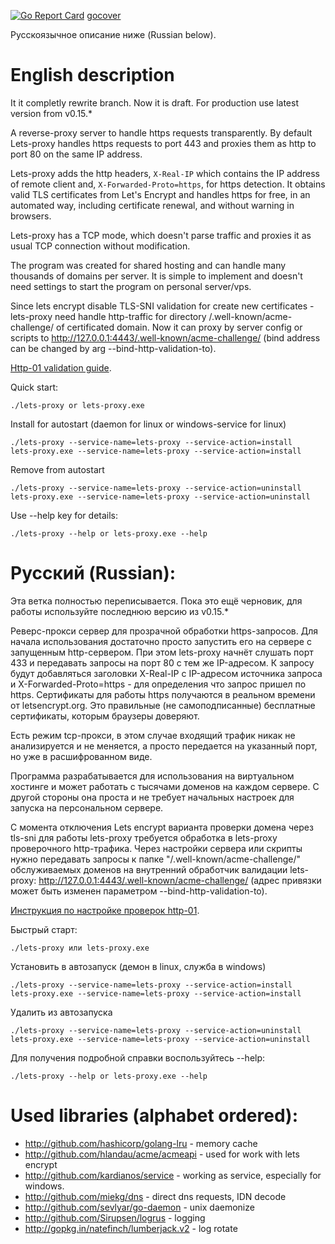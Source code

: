 [![Go Report Card](https://goreportcard.com/badge/github.com/rekby/lets-proxy)](https://goreportcard.com/report/github.com/rekby/lets-proxy)
[gocover](https://github.com/rekby/lets-proxy)

Русскоязычное описание ниже (Russian below).

English description
===================

It it completly rewrite branch. Now it is draft. For production use latest version from v0.15.*

A reverse-proxy server to handle https requests transparently. By default Lets-proxy handles
https requests to port 443 and proxies them as http to port 80 on the same IP address.

Lets-proxy adds the http headers, `X-Real-IP` which contains the IP address
of remote client and, `X-Forwarded-Proto=https`, for https detection. It obtains valid TLS certificates from Let's Encrypt and
handles https for free, in an automated way, including certificate renewal, and without warning in browsers.

Lets-proxy has a TCP mode, which doesn't parse traffic and proxies it as usual TCP connection without modification.

The program was created for shared hosting and can handle many thousands of domains per server. It is simple to implement and doesn't need settings to start the program on personal server/vps.

Since lets encrypt disable TLS-SNI validation for create new certificates - lets-proxy need handle http-traffic for directory /.well-known/acme-challenge/ of certificated domain. Now it can proxy by server config or scripts to http://127.0.0.1:4443/.well-known/acme-challenge/ (bind address can be changed by arg --bind-http-validation-to). 

[Http-01 validation guide](https://github.com/rekby/lets-proxy/wiki/Proxy-http-01-validation).

Quick start:

    ./lets-proxy or lets-proxy.exe
    
Install for autostart (daemon for linux or windows-service for linux)
    
    ./lets-proxy --service-name=lets-proxy --service-action=install
    lets-proxy.exe --service-name=lets-proxy --service-action=install
    

Remove from autostart

    ./lets-proxy --service-name=lets-proxy --service-action=uninstall
    lets-proxy.exe --service-name=lets-proxy --service-action=uninstall

Use --help key for details:

    ./lets-proxy --help or lets-proxy.exe --help


Русский (Russian):
==================

Эта ветка полностью переписывается. Пока это ещё черновик, для работы используйте последнюю версию из v0.15.*

Реверс-прокси сервер для прозрачной обработки https-запросов. Для начала использования достаточно просто запустить его на сервере с 
запущенным http-сервером. При этом lets-proxy начнёт слушать порт 433 и передавать запросы на порт 80 с тем же IP-адресом.
К запросу будут добавляться заголовки X-Real-IP с IP-адресом источника запроса и X-Forwarded-Proto=https - для определения
что запрос пришел по https. Сертификаты для работы https получаются в реальном времени от letsencrypt.org. Это правильные
(не самоподписанные) бесплатные сертификаты, которым браузеры доверяют.

Есть режим tcp-прокси, в этом случае входящий трафик никак не анализируется и не меняется, а просто передается на указанный порт, но
уже в расшифрованном виде.

Программа разрабатывается для использования на виртуальном хостинге и может работать с тысячами доменов на каждом сервере.
С другой стороны она проста и не требует начальных настроек для запуска на персональном сервере.

С момента отключения Lets encrypt варианта проверки домена через tls-sni для работы lets-proxy требуется обработка в lets-proxy проверочного http-трафика. Через настройки сервера или скрипты нужно передавать запросы к папке "/.well-known/acme-challenge/" обслуживаемых доменов на внутренний обработчик валидации lets-proxy: http://127.0.0.1:4443/.well-known/acme-challenge/ (адрес привязки может быть изменен параметром --bind-http-validation-to).

[Инструкция по настройке проверок http-01](https://github.com/rekby/lets-proxy/wiki/Proxy-http-01-validation).

Быстрый старт:

    ./lets-proxy или lets-proxy.exe

Установить в автозапуск (демон в linux, служба в windows)
    
    ./lets-proxy --service-name=lets-proxy --service-action=install
    lets-proxy.exe --service-name=lets-proxy --service-action=install
    

Удалить из автозапуска

    ./lets-proxy --service-name=lets-proxy --service-action=uninstall
    lets-proxy.exe --service-name=lets-proxy --service-action=uninstall

Для получения подробной справки воспользуйтесь --help:

    ./lets-proxy --help or lets-proxy.exe --help


Used libraries (alphabet ordered):
==================================

* http://github.com/hashicorp/golang-lru - memory cache
* http://github.com/hlandau/acme/acmeapi - used for work with lets encrypt
* http://github.com/kardianos/service - working as service, especially for windows.
* http://github.com/miekg/dns - direct dns requests, IDN decode
* http://github.com/sevlyar/go-daemon - unix daemonize
* http://github.com/Sirupsen/logrus - logging
* http://gopkg.in/natefinch/lumberjack.v2 - log rotate

